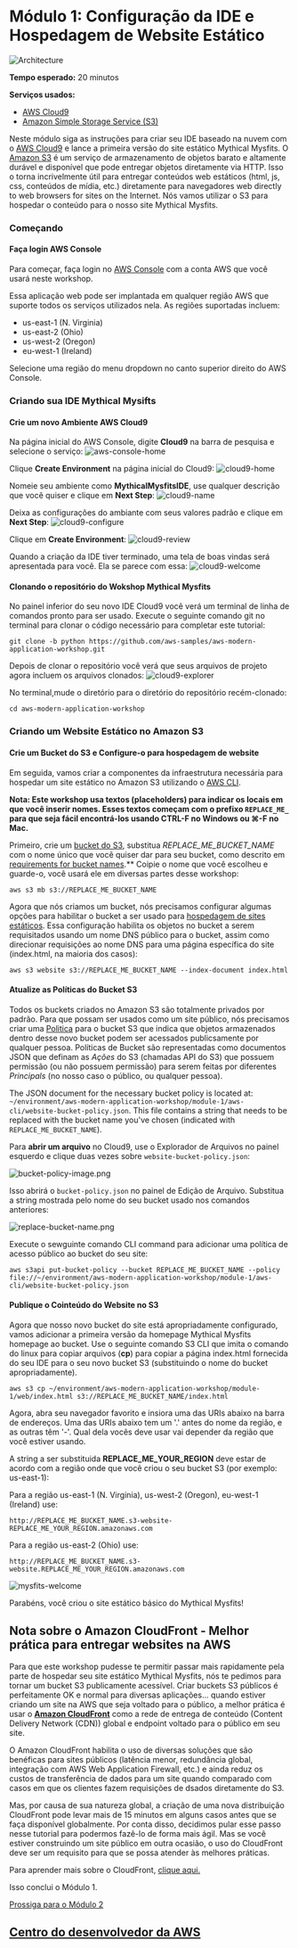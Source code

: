 # Módulo 1: Configuração da IDE e Hospedagem de Website Estático

![Architecture](/images/module-1/architecture-module-1.png)

**Tempo esperado:** 20 minutos

**Serviços usados:**
* [AWS Cloud9](https://aws.amazon.com/cloud9/)
* [Amazon Simple Storage Service (S3)](https://aws.amazon.com/s3/)

Neste módulo siga as instruções para criar seu IDE baseado na nuvem com o [AWS Cloud9](https://aws.amazon.com/cloud9/) e lance a primeira versão do site estático Mythical Mysfits. O [Amazon S3](https://aws.amazon.com/s3/) é um serviço de armazenamento de objetos barato e altamente durável e disponível que pode entregar objetos diretamente via HTTP. Isso o torna incrivelmente útil para entregar conteúdos web estáticos (html, js, css, conteúdos de mídia, etc.) diretamente para navegadores web directly to web browsers for sites on the Internet. Nós vamos utilizar o S3 para hospedar o conteúdo para o nosso site Mythical Mysfits.

### Começando

#### Faça login AWS Console
Para começar, faça login no [AWS Console](https://console.aws.amazon.com) com a conta AWS que você usará neste workshop.

Essa aplicação web pode ser implantada em qualquer região AWS que suporte todos os serviços utilizados nela. As regiões suportadas incluem:

* us-east-1 (N. Virginia)
* us-east-2 (Ohio)
* us-west-2 (Oregon)
* eu-west-1 (Ireland)

Selecione uma região do menu dropdown no canto superior direito do AWS Console.

### Criando sua IDE Mythical Mysifts

#### Crie um novo Ambiente AWS Cloud9

 Na página inicial do AWS Console, digite **Cloud9** na barra de pesquisa e selecione o serviço:
 ![aws-console-home](/images/module-1/cloud9-service.png)


Clique **Create Environment** na página inicial do Cloud9:
![cloud9-home](/images/module-1/cloud9-home.png)


Nomeie seu ambiente como **MythicalMysfitsIDE**, use qualquer descrição que você quiser e clique em **Next Step**:
![cloud9-name](/images/module-1/cloud9-name-ide.png)


Deixa as configurações do ambiante com seus valores padrão e clique em **Next Step**:
![cloud9-configure](/images/module-1/cloud9-configure-env.png)


Clique em **Create Environment**:
![cloud9-review](/images/module-1/cloud9-review.png)


Quando a criação da IDE tiver terminado, uma tela de boas vindas será apresentada para você. Ela se parece com essa:
![cloud9-welcome](/images/module-1/cloud9-welcome.png)

#### Clonando o repositório do Wokshop Mythical Mysfits

No painel inferior do seu novo IDE Cloud9 você verá um terminal de linha de comandos pronto para ser usado. Execute o seguinte comando git no terminal para clonar o código necessário para completar este tutorial:

```
git clone -b python https://github.com/aws-samples/aws-modern-application-workshop.git
```

Depois de clonar o repositório você verá que seus arquivos de projeto agora incluem os arquivos clonados:
![cloud9-explorer](/images/module-1/cloud9-explorer.png)


No terminal,mude o diretório para o diretório do repositório recém-clonado:

```
cd aws-modern-application-workshop
```

### Criando um Website Estático no Amazon S3

#### Crie um Bucket do S3 e Configure-o para hospedagem de website
Em seguida, vamos criar a componentes da infraestrutura necessária para hospedar um site estático no Amazon S3 utilizando o [AWS CLI](https://aws.amazon.com/cli/).

**Nota: Este workshop usa textos (placeholders) para indicar os locais em que você inserir nomes. Esses textos começam com o prefixo `REPLACE_ME_` para que seja fácil encontrá-los usando CTRL-F no Windows ou ⌘-F no Mac.**

Primeiro, crie um [bucket do S3](https://docs.aws.amazon.com/AmazonS3/latest/dev/UsingBucket.html), substitua *REPLACE_ME_BUCKET_NAME* com o nome único que você quiser dar para seu bucket, como descrito em [requirements for bucket names](https://docs.aws.amazon.com/AmazonS3/latest/dev/BucketRestrictions.html#bucketnamingrules).** Coipie o nome que você escolheu e guarde-o, você usará ele em diversas partes desse workshop:

```
aws s3 mb s3://REPLACE_ME_BUCKET_NAME
```

Agora que nós criamos um bucket, nós precisamos configurar algumas opções para habilitar o bucket a ser usado para [hospedagem de sites estáticos](https://docs.aws.amazon.com/AmazonS3/latest/dev/WebsiteHosting.html).  Essa configuração habilita os objetos no bucket a serem requisitados usando um nome DNS público para o bucket, assim como direcionar requisições ao nome DNS para uma página específica do site (index.html, na maioria dos casos):

```
aws s3 website s3://REPLACE_ME_BUCKET_NAME --index-document index.html
```

#### Atualize as Políticas do Bucket S3

Todos os buckets criados no Amazon S3 são totalmente privados por padrão. Para que possam ser usados como um site público, nós precisamos criar uma [Politica](https://docs.aws.amazon.com/AmazonS3/latest/dev/example-bucket-policies.html) para o bucket S3 que indica que objetos armazenados dentro desse novo bucket podem ser acessados publicsamente por qualquer pessoa. Políticas de Bucket são representadas como documentos JSON que definam as *Ações* do S3 (chamadas API do S3) que possuem permissão (ou não possuem permissão) para serem feitas por diferentes *Principals* (no nosso caso o público, ou qualquer pessoa).

The JSON document for the necessary bucket policy is located at: `~/environment/aws-modern-application-workshop/module-1/aws-cli/website-bucket-policy.json`.  This file contains a string that needs to be replaced with the bucket name you've chosen (indicated with `REPLACE_ME_BUCKET_NAME`).  

Para **abrir um arquivo** no Cloud9, use o Explorador de Arquivos no painel esquerdo e clique duas vezes sobre `website-bucket-policy.json`:

![bucket-policy-image.png](/images/module-1/bucket-policy-image.png)

Isso abrirá o `bucket-policy.json` no painel de Edição de Arquivo. Substitua a string mostrada pelo nome do seu bucket usado nos comandos anteriores:

![replace-bucket-name.png](/images/module-1/replace-bucket-name.png)


Execute o sewguinte comando CLI command para adicionar uma política de acesso público ao bucket do seu site:

```
aws s3api put-bucket-policy --bucket REPLACE_ME_BUCKET_NAME --policy file://~/environment/aws-modern-application-workshop/module-1/aws-cli/website-bucket-policy.json
```

#### Publique o Cointeúdo do Website no S3

Agora que nosso novo bucket do site está apropriadamente configurado, vamos adicionar a primeira versão da homepage Mythical Mysfits homepage ao bucket. Use o seguinte comando S3 CLI que imita o comando do linux para copiar arquivos (**cp**) para copiar a página index.html fornecida do seu IDE para o seu novo bucket S3 (substituindo o nome  do bucket apropriadamente).

```
aws s3 cp ~/environment/aws-modern-application-workshop/module-1/web/index.html s3://REPLACE_ME_BUCKET_NAME/index.html
```

Agora, abra seu navegador favorito e insiora uma das URIs abaixo na barra de endereços. Uma das URIs abaixo tem um '.' antes do nome da região, e as outras têm '-'. Qual dela vocês deve usar vai depender da região que você estiver usando.

A string a ser substituida **REPLACE_ME_YOUR_REGION** deve estar de acordo com a região onde que você criou o seu bucket S3 (por exemplo: us-east-1):

Para a região us-east-1 (N. Virginia), us-west-2 (Oregon), eu-west-1 (Ireland) use:
```
http://REPLACE_ME_BUCKET_NAME.s3-website-REPLACE_ME_YOUR_REGION.amazonaws.com
```

Para a região us-east-2 (Ohio) use:
```
http://REPLACE_ME_BUCKET_NAME.s3-website.REPLACE_ME_YOUR_REGION.amazonaws.com
```

![mysfits-welcome](/images/module-1/mysfits-welcome.png)

Parabéns, você criou o site estático básico do Mythical Mysfits!

## Nota sobre o Amazon CloudFront - Melhor prática para entregar websites na AWS ##

Para que este workshop pudesse te permitir passar mais rapidamente pela parte de hospedar seu site estático Mythical Mysfits, nós te pedimos para tornar um bucket S3 publicamente acessível. Criar buckets S3 públicos é perfeitamente OK e normal para diversas aplicações... quando estiver criando um site na AWS que seja voltado para o público, a melhor prática é usar o [**Amazon CloudFront**](https://aws.amazon.com/cloudfront/) como a rede de entrega de conteúdo (Content Delivery Network (CDN)) global e endpoint voltado para o público em seu site. 

O Amazon CloudFront habilita o uso de diversas soluções que são benéficas para sites públicos (latência menor, redundância global, integração com AWS Web Application Firewall, etc.) e ainda reduz os custos de transferência de dados para um site quando comparado com casos em que os clientes fazem requisições de dsados diretamente do S3.

Mas, por causa de sua natureza global, a criação de uma nova distribuição CloudFront pode levar mais de 15 minutos em alguns casos antes que se faça disponível globalmente. Por conta disso, decidimos pular esse passo nesse tutorial para podermos fazê-lo de forma mais ágil. Mas se você estiver construindo um site público em outra ocasião, o uso do CloudFront deve ser um requisito para que se possa atender às melhores práticas. 

Para aprender mais sobre o CloudFront, [clique aqui.](https://aws.amazon.com/cloudfront/)

Isso conclui o Módulo 1.

[Prossiga para o Módulo 2](/module-2)


## [Centro do desenvolvedor da AWS](https://developer.aws)
